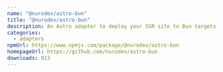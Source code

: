 ```yaml
---
name: "@nurodev/astro-bun"
title: "@nurodev/astro-bun"
description: An Astro adapter to deploy your SSR site to Bun targets
categories:
  - adapters
npmUrl: https://www.npmjs.com/package/@nurodev/astro-bun
homepageUrl: https://github.com/nurodev/astro-bun
downloads: 913
---
```


